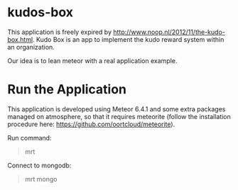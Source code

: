 kudos-box
=========

This application is freely expired by http://www.noop.nl/2012/11/the-kudo-box.html.
Kudo Box is an app to implement the kudo reward system within an organization.

Our idea is to lean meteor with a real application example.





Run the Application
===================

This application is developed using Meteor 6.4.1 and some extra packages managed on atmosphere, so that it requires
meteorite (follow the installation procedure here: https://github.com/oortcloud/meteorite).

Run command:
> mrt

Connect to mongodb:
> mrt mongo


